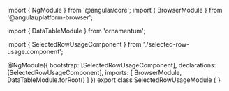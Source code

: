 import { NgModule } from '@angular/core';
import { BrowserModule } from '@angular/platform-browser';
  
import { DataTableModule } from 'ornamentum';
  
import { SelectedRowUsageComponent } from './selected-row-usage.component';

@NgModule({
 bootstrap: [SelectedRowUsageComponent],
 declarations: [SelectedRowUsageComponent],
 imports: [
    BrowserModule, 
    DataTableModule.forRoot()
  ]
})
export class SelectedRowUsageModule {
}
